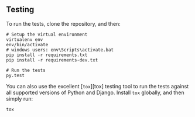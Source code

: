 ## Testing

To run the tests, clone the repository, and then:

    # Setup the virtual environment
    virtualenv env
    env/bin/activate
    # windows users: env\Scripts\activate.bat
    pip install -r requirements.txt
    pip install -r requirements-dev.txt

    # Run the tests
    py.test

You can also use the excellent [`tox`][tox] testing tool to run the tests against all supported versions of Python and Django.  Install `tox` globally, and then simply run:

    tox
